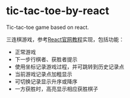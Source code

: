 # tic-tac-toe-by-react
Tic-tac-toe game based on react.

三连棋游戏，参考[React官网教程](https://facebook.github.io/react/tutorial/tutorial.html)实现，包括功能：
* 正常游戏
* 下一步行棋者、获胜者提示
* 使用坐标记录游戏过程，并可跳转到历史记录点
* 当前游戏记录点加粗显示
* 可切换记录显示升序或降序
* 一方获胜时，高亮显示相应获胜棋子
